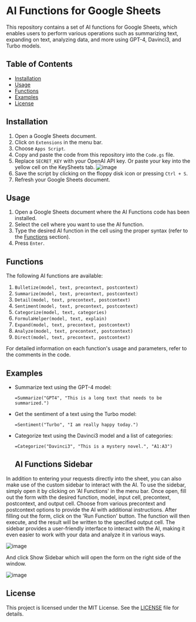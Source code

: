 # AI Functions for Google Sheets

This repository contains a set of AI functions for Google Sheets, which enables users to perform various operations such as summarizing text, expanding on text, analyzing data, and more using GPT-4, Davinci3, and Turbo models.

## Table of Contents

- [Installation](#installation)
- [Usage](#usage)
- [Functions](#functions)
- [Examples](#examples)
- [License](#license)

## Installation

1. Open a Google Sheets document.
2. Click on `Extensions` in the menu bar.
3. Choose `Apps Script`.
4. Copy and paste the code from this repository into the `Code.gs` file.
5. Replace `SECRET_KEY` with your OpenAI API key. Or paste your key into the yellow cell on the KeySheets tab.
![image](https://user-images.githubusercontent.com/122757410/235488835-f5d07f93-67e1-4093-a300-b6b2f06e3c4c.png)
6. Save the script by clicking on the floppy disk icon or pressing `Ctrl + S`.
7. Refresh your Google Sheets document.

## Usage

1. Open a Google Sheets document where the AI Functions code has been installed.
2. Select the cell where you want to use the AI function.
3. Type the desired AI function in the cell using the proper syntax (refer to the [Functions](#functions) section).
4. Press `Enter`.

## Functions

The following AI functions are available:

1. `Bulletize(model, text, precontext, postcontext)`
2. `Summarize(model, text, precontext, postcontext)`
3. `Detail(model, text, precontext, postcontext)`
4. `Sentiment(model, text, precontext, postcontext)`
5. `Categorize(model, text, categories)`
6. `FormulaHelper(model, text, explain)`
7. `Expand(model, text, precontext, postcontext)`
8. `Analyze(model, text, precontext, postcontext)`
9. `Direct(model, text, precontext, postcontext)`

For detailed information on each function's usage and parameters, refer to the comments in the code.

## Examples

- Summarize text using the GPT-4 model:

  ```
  =Summarize("GPT4", "This is a long text that needs to be summarized.")
  ```

- Get the sentiment of a text using the Turbo model:

  ```
  =Sentiment("Turbo", "I am really happy today.")
  ```

- Categorize text using the Davinci3 model and a list of categories:

  ```
  =Categorize("Davinci3", "This is a mystery novel.", "A1:A3")
  ```
  
  ## AI Functions Sidebar

In addition to entering your requests directly into the sheet, you can also make use of the custom sidebar to interact with the AI. To use the sidebar, simply open it by clicking on 'AI Functions' in the menu bar. Once open, fill out the form with the desired function, model, input cell, precontext, postcontext, and output cell. Choose from various precontext and postcontext options to provide the AI with additional instructions. After filling out the form, click on the 'Run Function' button. The function will then execute, and the result will be written to the specified output cell. The sidebar provides a user-friendly interface to interact with the AI, making it even easier to work with your data and analyze it in various ways.

![image](https://user-images.githubusercontent.com/122757410/235489013-250a5495-c37e-40f4-84be-b21265de2ea1.png)

And click Show Sidebar which will open the form on the right side of the window.

![image](https://user-images.githubusercontent.com/122757410/235489155-b00fd5d5-ad9c-4ca1-bf39-13b5c3316929.png)


## License

This project is licensed under the MIT License. See the [LICENSE](LICENSE) file for details.
